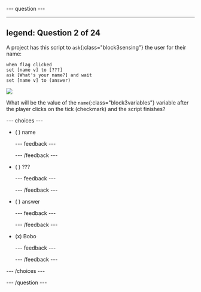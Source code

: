 --- question ---

---
legend: Question 2 of 24
---

A project has this script to `ask`{:class="block3sensing"} the user for their name:

```blocks3
when flag clicked
set [name v] to [???] 
ask [What's your name?] and wait 
set [name v] to (answer)
```

![](images/q1-chatbot.png)

What will be the value of the `name`{:class="block3variables"} variable after the player clicks on the tick (checkmark) and the script finishes?

--- choices ---

- ( )  name

  --- feedback ---

  --- /feedback ---

- ( ) ???
 
  --- feedback ---

  --- /feedback ---

- ( ) answer

  --- feedback ---

  --- /feedback ---

- (x) Bobo

  --- feedback ---

  --- /feedback ---

--- /choices ---

--- /question ---
